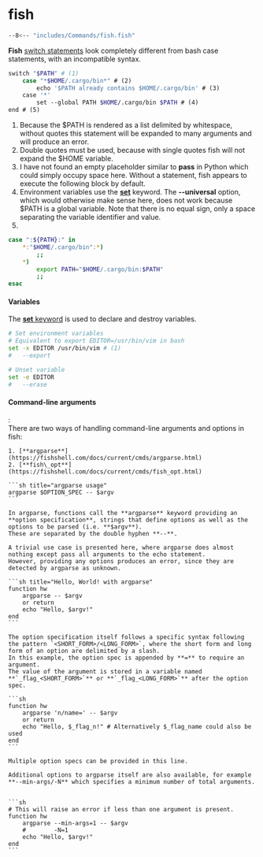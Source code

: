 # fish

```sh
--8<-- "includes/Commands/fish.fish"
```

**Fish** [switch statements](https://fishshell.com/docs/current/cmds/case.html) look completely different from bash case statements, with an incompatible syntax.

```sh title="Conditionally setting $PATH:"
switch "$PATH" # (1)
    case "*$HOME/.cargo/bin*" # (2)
        echo '$PATH already contains $HOME/.cargo/bin' # (3)
    case '*'
        set --global PATH $HOME/.cargo/bin $PATH # (4)
end # (5)
```

1. Because the $PATH is rendered as a list delimited by whitespace, without quotes this statement will be expanded to many arguments and will produce an error.
2. Double quotes must be used, because with single quotes fish will not expand the $HOME variable.
3. I have not found an empty placeholder similar to **pass** in Python which could simply occupy space here. 
Without a statement, fish appears to execute the following block by default.
4. Environment variables use the [**set**](https://fishshell.com/docs/current/cmds/set.html#cmd-set) keyword.
The **--universal** option, which would otherwise make sense here, does not work because $PATH is a global variable.
Note that there is no equal sign, only a space separating the variable identifier and value.
5. 
```sh title="Bash equivalent"
case ":${PATH}:" in
    *:"$HOME/.cargo/bin":*)
        ;;
    *)
        export PATH="$HOME/.cargo/bin:$PATH"
        ;;
esac
```

#### Variables

The [**set** keyword](https://fishshell.com/docs/current/cmds/set.html) is used to declare and destroy variables.

```sh
# Set environment variables 
# Equivalent to export EDITOR=/usr/bin/vim in bash
set -x EDITOR /usr/bin/vim # (1)
#   --export

# Unset variable
set -e EDITOR 
#   --erase
```

#### Command-line arguments
:   
    There are two ways of handling command-line arguments and options in fish:

    1. [**argparse**](https://fishshell.com/docs/current/cmds/argparse.html)
    2. [**fish\_opt**](https://fishshell.com/docs/current/cmds/fish_opt.html)

    ```sh title="argparse usage"
    argparse $OPTION_SPEC -- $argv
    ``` 

    In argparse, functions call the **argparse** keyword providing an **option specification**, strings that define options as well as the options to be parsed (i.e. **$argv**).
    These are separated by the double hyphen **--**.

    A trivial use case is presented here, where argparse does almost nothing except pass all arguments to the echo statement.
    However, providing any options produces an error, since they are detected by argparse as unknown.

    ```sh title="Hello, World! with argparse"
    function hw
        argparse -- $argv
        or return
        echo "Hello, $argv!"
    end
    ```

    The option specification itself follows a specific syntax following the pattern `<SHORT_FORM>/<LONG_FORM>`, where the short form and long form of an option are delimited by a slash.
    In this example, the option spec is appended by **=** to require an argument.
    The value of the argument is stored in a variable named **`_flag_<SHORT_FORM>`** or **`_flag_<LONG_FORM>`** after the option spec.

    ```sh
    function hw
        argparse 'n/name=' -- $argv
        or return
        echo "Hello, $_flag_n!" # Alternatively $_flag_name could also be used
    end
    ```

    Multiple option specs can be provided in this line.

    Additional options to argparse itself are also available, for example **--min-args/-N** which specifies a minimum number of total arguments.


    ```sh
    # This will raise an error if less than one argument is present.
    function hw
        argparse --min-args=1 -- $argv
        #        -N=1
        echo "Hello, $argv!"
    end
    ```